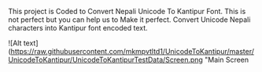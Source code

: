 This project is Coded to Convert Nepali Unicode To Kantipur Font.
This is not perfect but you can help us to Make it perfect.
Convert Unicode Nepali characters into Kantipur font encoded text.

![Alt text](https://raw.githubusercontent.com/mkmpvtltd1/UnicodeToKantipur/master/UnicodeToKantipur/UnicodeToKantipurTestData/Screen.png "Main Screen
